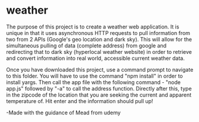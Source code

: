 # weather

The purpose of this project is to create a weather web application.
It is unique in that it uses asynchronous HTTP requests to pull information
from two from 2 APIs (Google's geo location and dark sky). This will allow for
the simultaneous pulling of data (complete address) from google and redirecting
that to dark sky (hyperlocal weather website) in order to retrieve and convert
information into real world, accessible current weather data.

Once you have downloaded this project, use a command prompt to navigate to this folder.
You will have to use the command "npm install" in order to install yargs. Then call the
app file with the following command - "node app.js" followed by "-a" to call the address
function. Directly after this, type in the zipcode of the location that you are seeking
the current and apparent temperature of. Hit enter and the information should pull up!

-Made with the guidance of Mead from udemy
